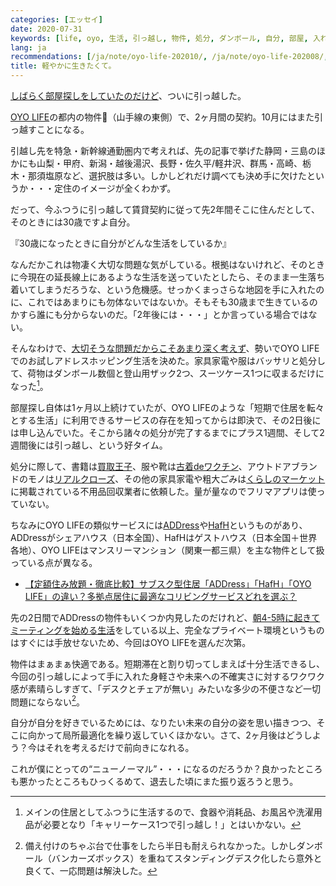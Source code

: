 ```yaml
---
categories: [エッセイ]
date: 2020-07-31
keywords: [life, oyo, 生活, 引っ越し, 物件, 処分, ダンボール, 自分, 部屋, 入れ]
lang: ja
recommendations: [/ja/note/oyo-life-202010/, /ja/note/oyo-life-202008/, /ja/note/capitalism-in-anthropocene/]
title: 軽やかに生きたくて。
---
```


[しばらく部屋探しをしていたのだけど](/ja/note/room-hunting-202006)、ついに引っ越した。

[OYO LIFE](https://www.oyolife.co.jp/)の都内の物件（山手線の東側）で、2ヶ月間の契約。10月にはまた引っ越すことになる。

引越し先を特急・新幹線通勤圏内で考えれば、先の記事で挙げた静岡・三島のほかにも山梨・甲府、新潟・越後湯沢、長野・佐久平/軽井沢、群馬・高崎、栃木・那須塩原など、選択肢は多い。しかしどれだけ調べても決め手に欠けたというか・・・定住のイメージが全くわかず。

だって、今ふつうに引っ越して賃貸契約に従って先2年間そこに住んだとして、そのときには30歳ですよ自分。

『30歳になったときに自分がどんな生活をしているか』

なんだかこれは物凄く大切な問題な気がしている。根拠はないけれど、そのときに今現在の延長線上にあるような生活を送っていたとしたら、そのまま一生落ち着いてしまうだろうな、という危機感。せっかくまっさらな地図を手に入れたのに、これではあまりにも勿体ないではないか。そもそも30歳まで生きているのかすら誰にも分からないのだ。「2年後には・・・」とか言っている場合ではない。

そんなわけで、[大切そうな問題だからこそあまり深く考えず](/ja/note/feel)、勢いでOYO LIFEでのお試しアドレスホッピング生活を決めた。家具家電や服はバッサリと処分して、荷物はダンボール数個と登山用ザック2つ、スーツケース1つに収まるだけになった[^1]。

部屋探し自体は1ヶ月以上続けていたが、OYO LIFEのような「短期で住居を転々とする生活」に利用できるサービスの存在を知ってからは即決で、その2日後には申し込んでいた。そこから諸々の処分が完了するまでにプラス1週間、そして2週間後には引っ越し、という好タイム。

処分に際して、書籍は[買取王子](https://www.kaitoriouji.jp/)、服や靴は[古着deワクチン](https://furugidevaccine.etsl.jp/)、アウトドアブランドのモノは[リアルクローズ](https://www.realclothes.jp/apparel/outdoor.html)、その他の家具家電や粗大ごみは[くらしのマーケット](https://curama.jp/)に掲載されている不用品回収業者に依頼した。量が量なのでフリマアプリは使っていない。

ちなみにOYO LIFEの類似サービスには[ADDress](https://address.love/)や[HafH](https://hafh.com/)というものがあり、ADDressがシェアハウス（日本全国）、HafHはゲストハウス（日本全国＋世界各地）、OYO LIFEはマンスリーマンション（関東一都三県）を主な物件として扱っている点が異なる。

- [【定額住み放題・徹底比較】サブスク型住居「ADDress」「HafH」「OYO LIFE」の違い？多拠点居住に最適なコリビングサービスどれを選ぶ？](https://yoshikazu-komatsu.com/coliving/)

先の2日間でADDressの物件もいくつか内見したのだけれど、[朝4-5時に起きてミーティングを始める生活](/ja/note/life-with-covid-19/)をしている以上、完全なプライベート環境というものはすぐには手放せないため、今回はOYO LIFEを選んだ次第。

物件はまぁまぁ快適である。短期滞在と割り切ってしまえば十分生活できるし、今回の引っ越しによって手に入れた身軽さや未来への不確実さに対するワクワク感が素晴らしすぎて、「デスクとチェアが無い」みたいな多少の不便さなど一切問題にならない[^2]。

自分が自分を好きでいるためには、なりたい未来の自分の姿を思い描きつつ、そこに向かって局所最適化を繰り返していくほかない。さて、2ヶ月後はどうしよう？今はそれを考えるだけで前向きになれる。

これが僕にとっての“ニューノーマル”・・・になるのだろうか？良かったところも悪かったところもひっくるめて、退去した頃にまた振り返ろうと思う。

[^1]: メインの住居としてふつうに生活するので、食器や消耗品、お風呂や洗濯用品が必要となり「キャリーケース1つで引っ越し！」とはいかない。

[^2]: 備え付けのちゃぶ台で仕事をしたら半日も耐えられなかった。しかしダンボール（バンカーズボックス）を重ねてスタンディングデスク化したら意外と良くて、一応問題は解決した。